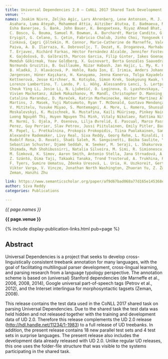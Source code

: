 ```yaml
---
title: Universal Dependencies 2.0 – CoNLL 2017 Shared Task Development and Test Data
venue: ''
names: Joakim Nivre, Zeljko Agic, Lars Ahrenberg, Lene Antonsen, M. J. Aranzabe, Masayuki
  Asahara, Luma Ateyah, Mohammed Attia, Aitziber Atutxa, E. Badmaeva, Miguel Ballesteros,
  Esha Banerjee, S. Bank, John Bauer, K. Bengoetxea, Riyaz Ahmad Bhat, Eckhard Bick,
  C. Bosco, G. Bouma, Samuel R. Bowman, A. Burchardt, Marie Candito, G. Caron, G.
  Eryigit, G. Celano, S. Çetin, Fabricio Chalub, Jinho Choi, Yongseok Cho, Silvie
  Cinková, Çagri Çöltekin, M. Connor, Marie-Catherine de Marneffe, Valeria C V de
  Paiva, A. D. Ilarraza, K. Dobrovoljc, T. Dozat, K. Droganova, Marhaba Eli, A. Elkahky,
  T. Erjavec, Richárd Farkas, Héctor Fernández Alcalde, Jennifer Foster, Cláudia Freitas,
  K. Gajdošová, D. Galbraith, Marcos Garcia, Filip Ginter, Iakes Goenaga, Koldo Gojenola,
  Memduh Gökirmak, Yoav Goldberg, X. Guinovart, Berta Gonzáles Saavedra, M. Grioni,
  Normunds Gruzitis, B. Guillaume, Nizar Habash, Jan Hajic, L. My, K. Harris, D. Haug,
  B. Hladká, J. Hlavácová, P. Hohle, Radu Ion, E. Irimia, Anders Johannsen, Fredrik
  Jørgensen, Hüner Kaşıkara, H. Kanayama, Jenna Kanerva, Tolga Kayadelen, Václava
  Kettnerová, Jesse Kirchner, N. Kotsyba, Simon Krek, Sookyoung Kwak, Veronika Laippala,
  Lorenzo Lambertino, T. Lando, P. L. Hồng, Alessandro Lenci, S. Lertpradit, H. Leung,
  Cheuk Ying Li, Josie Li, N. Ljubešić, O. Loginova, O. Lyashevskaya, Teresa Lynn,
  Vivien Macketanz, Aibek Makazhanov, M. Mandl, Christopher D. Manning, R. Manurung,
  Catalina Maranduc, D. Mareček, Katrin Marheinecke, Héctor Martínez Alonso, André
  Martins, J. Masek, Yuji Matsumoto, Ryan T. McDonald, Gustavo Mendonça, Anna Missilä,
  V. Mititelu, Yusuke Miyao, S. Montemagni, A. More, L. Romero, Shunsuke Mori, Bohdan
  Moskalevskyi, K. Muischnek, N. Mustafina, Kaili Müürisep, Pinkey Nainwani, A. Nedoluzhko,
  Lương Nguyễn Thị, Huyen Nguyen Thi Minh, Vitaly Nikolaev, Rattima Nitisaroj, Hanna
  M. Nurmi, S. Ojala, P. Osenova, Lilja Øvrelid, E. Pascual, Marco Passarotti, Cenel-Augusto
  Perez, Guy Perrier, Slav Petrov, Jussi Piitulainen, Emily Pitler, Barbara Plank,
  M. Popel, L. Pretkalnina, Prokopis Prokopidis, Tiina Puolakainen, Sampo Pyysalo,
  Alexandre Rademaker, Livy Real, Siva Reddy, Georg Rehm, L. Rinaldi, Laura Rituma,
  Rudolf Rosa, D. Rovati, Shadi Saleh, M. Sanguinetti, Baiba Saulite, Yanin Sawanakunanon,
  Sebastian Schuster, Djamé Seddah, W. Seeker, M. Seraji, L. Shakurova, Mo Shen, A.
  Shimada, Muh Shohibussirri, Natalia Silveira, M. Simi, R. Simionescu, K. Simkó,
  M. Šimková, K. Simov, Aaron Smith, Antonio Stella, Jana Strnadová, A. Suhr, U. Sulubacak,
  Z. Szántó, Dima Taji, Takaaki Tanaka, Trond Trosterud, A. Trukhina, Reut Tsarfaty,
  F. Tyers, Sumire Uematsu, Zdenka Uresová, L. Uria, H. Uszkoreit, Gertjan van Noord,
  Viktor Varga, V. Vincze, Jonathan North Washington, Zhuoran Yu, Z. Žabokrtský, Daniel
  Zeman, Hanzhi Zhu

link: https://www.semanticscholar.org/paper/af9d67bad068a77d165e145368e98bf7bd7cce72
author: Siva Reddy
categories: Publications

---
```


*{{ page.names }}*

**{{ page.venue }}**

{% include display-publication-links.html pub=page %}

## Abstract

Universal Dependencies is a project that seeks to develop cross-linguistically consistent treebank annotation for many languages, with the goal of facilitating multilingual parser development, cross-lingual learning, and parsing research from a language typology perspective. The annotation scheme is based on (universal) Stanford dependencies (de Marneffe et al., 2006, 2008, 2014), Google universal part-of-speech tags (Petrov et al., 2012), and the Interset interlingua for morphosyntactic tagsets (Zeman, 2008). 
 
This release contains the test data used in the CoNLL 2017 shared task on parsing Universal Dependencies. Due to the shared task the test data was held hidden and not released together with the training and development data of UD 2.0. Therefore this release complements the UD 2.0 release (http://hdl.handle.net/11234/1-1983) to a full release of UD treebanks. In addition, the present release contains 18 new parallel test sets and 4 test sets in surprise languages. The present release also includes the development data already released with UD 2.0. Unlike regular UD releases, this one uses the folder-file structure that was visible to the systems participating in the shared task.
